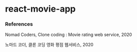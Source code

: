 react-movie-app
===============



### References
Nomad Coders, Clone coding : Movie rating web service, 2020

노마드 코더, 클론 코딩 영화 평점 웹서비스, 2020
